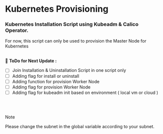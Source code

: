# Kubernetes Provisioning
### Kubernetes Installation Script using Kubeadm &amp; Calico Operator.  

For now, this script can only be used to provision the Master Node for Kubernetes
<br/>
<br/>

📌 <b>ToDo for Next Update :</b> 
- [ ] Join Installation & Uninstallation Script in one script only
- [ ] Adding flag for install or uninstall
- [ ] Adding function for provision Worker Node
- [ ] Adding flag for provision Worker Node
- [ ] Adding flag for kubeadm init based on environment ( local vm or cloud )

<br/>
<br/>

> [!NOTE]
Please change the subnet in the global variable according to your subnet.
